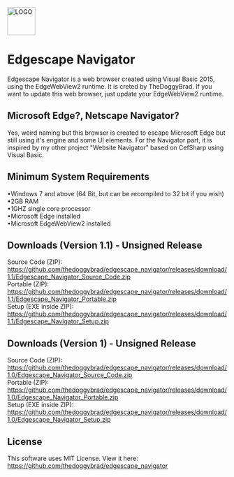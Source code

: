 <img src="https://upload.wikimedia.org/wikipedia/commons/thumb/b/b8/Microsoft_Edge_logo_%282015%E2%80%932019%29.svg/1920px-Microsoft_Edge_logo_%282015%E2%80%932019%29.svg.png" alt="LOGO" width="64"  height="64">

# Edgescape Navigator
Edgescape Navigator is a web browser created using Visual Basic 2015, using the EdgeWebView2 runtime. It is creted by TheDoggyBrad. If you want to update this web browser, just update your EdgeWebView2 runtime.

## Microsoft Edge?, Netscape Navigator?
Yes, weird naming but this browser is created to escape Microsoft Edge but still using it's engine and some UI elements. For the Navigator part, it is inspired by my other project "Website Navigator" based on CefSharp using Visual Basic.

## Minimum System Requirements
•Windows 7 and above (64 Bit, but can be recompiled to 32 bit if you wish)
<br>
•2GB RAM
<br>
•1GHZ single core processor
<br>
•Microsoft Edge installed
<br>
•Microsoft EdgeWebView2 installed

## Downloads (Version 1.1) - Unsigned Release
Source Code (ZIP): https://github.com/thedoggybrad/edgescape_navigator/releases/download/1.1/Edgescape_Navigator_Source_Code.zip
<br>
Portable (ZIP): https://github.com/thedoggybrad/edgescape_navigator/releases/download/1.1/Edgescape_Navigator_Portable.zip
<br>
Setup (EXE inside ZIP): https://github.com/thedoggybrad/edgescape_navigator/releases/download/1.1/Edgescape_Navigator_Setup.zip

## Downloads (Version 1) - Unsigned Release
Source Code (ZIP): https://github.com/thedoggybrad/edgescape_navigator/releases/download/1.0/Edgescape_Navigator_Source_Code.zip
<br>
Portable (ZIP): https://github.com/thedoggybrad/edgescape_navigator/releases/download/1.0/Edgescape_Navigator_Portable.zip
<br>
Setup (EXE inside ZIP): https://github.com/thedoggybrad/edgescape_navigator/releases/download/1.0/Edgescape_Navigator_Setup.zip

## License
This software uses MIT License. View it here: https://github.com/thedoggybrad/edgescape_navigator
